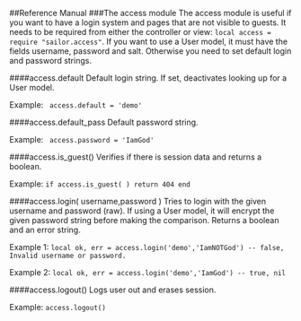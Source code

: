 ##Reference Manual
###The access module
The access module is useful if you want to have a login system and pages that are not visible to guests. It needs to be required from either the controller or view: `local access = require "sailor.access"`. If you want to use a User model, it must have the fields username, password and salt. Otherwise you need to set default login and password strings.

####access.default
Default login string. If set, deactivates looking up for a User model.

Example: ` access.default = 'demo'`

####access.default_pass
Default password string.

Example: ` access.password = 'IamGod'`

####access.is_guest()
Verifies if there is session data and returns a boolean.

Example: ` if access.is_guest( ) return 404 end `

####access.login( username,password )
Tries to login with the given username and password (raw). If using a User model, it will encrypt the given password string before making the comparison. Returns a boolean and an error string. 

Example 1: `local ok, err = access.login('demo','IamNOTGod') -- false, Invalid username or password.`

Example 2: `local ok, err = access.login('demo','IamGod') -- true, nil`

####access.logout()
Logs user out and erases session.

Example: `access.logout()`
